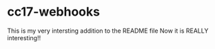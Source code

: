 # cc17-webhooks
This is my very intersting addition to the README file
Now it is REALLY interesting!!
